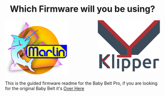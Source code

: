 ﻿<div style="text-align: center;">
  <h1>Which Firmware will you be using?</h1>
</div>

<div style="display: flex; justify-content: center; gap: 100px; margin-top: 20px;">
  <a href="./coming_soon.md">
    <img src="./images/firmware/marlin-outrun-nf-500.png" alt="Marlin" style="width: 400px; height: auto;">
  </a>
  <a href="Klipper/readme.md">
    <img src="./images/firmware/klipper-logo.png" alt="Klipper" style="width: 400px; height: auto;">
  </a>
</div>

This is the guided firmware readme for the Baby Belt Pro, if you are looking for the original Baby Belt
it's [Over Here](https://github.com/RobMink/BabyBelt)

